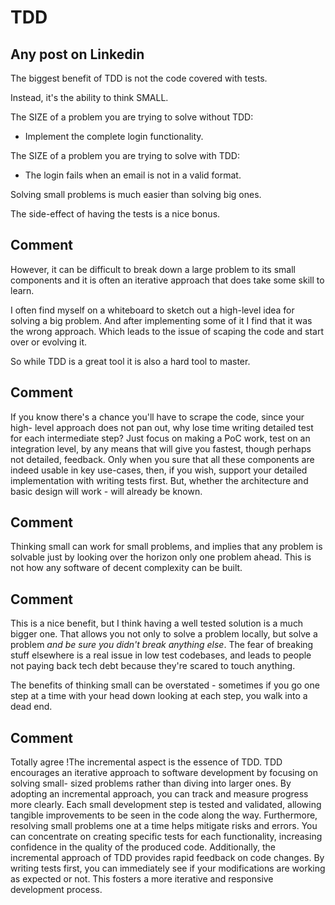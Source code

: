 # TDD


## Any post on Linkedin

The biggest benefit of TDD is not the code covered with tests.

Instead, it's the ability to think SMALL.

The SIZE of a problem you are trying to solve without TDD:
- Implement the complete login functionality.

The SIZE of a problem you are trying to solve with TDD:
- The login fails when an email is not in a valid format.

Solving small problems is much easier than solving big ones.

The side-effect of having the tests is a nice bonus.



## Comment 

However, it can be difficult to break down a large problem to its small 
components and it is often an iterative approach that does take some skill to 
learn. 

I often find myself on a whiteboard to sketch out a high-level idea for 
solving a big problem. And after implementing some of it I find that it was 
the wrong approach. Which leads to the issue of scaping the code and start 
over or evolving it. 

So while TDD is a great tool it is also a hard tool to master. 


## Comment 

If you know there's a chance you'll have to scrape the code, since your high-
level approach does not pan out, why lose time writing detailed test for each 
intermediate step? Just focus on making a PoC work, test on an integration 
level, by any means that will give you fastest, though perhaps not detailed, 
feedback. Only when you sure that all these components are indeed usable in 
key use-cases, then, if you wish, support your detailed implementation with 
writing tests first. But, whether the architecture and basic design will 
work - will already be known. 


## Comment 

Thinking small can work for small problems, and implies that any problem is 
solvable just by looking over the horizon only one problem ahead. This is not 
how any software of decent complexity can be built. 


## Comment 

This is a nice benefit, but I think having a well tested solution is a much 
bigger one. That allows you not only to solve a problem locally, but solve a 
problem *and be sure you didn't break anything else*. The fear of breaking 
stuff elsewhere is a real issue in low test codebases, and leads to people 
not paying back tech debt because they're scared to touch anything. 

The benefits of thinking small can be overstated - sometimes if you go one 
step at a time with your head down looking at each step, you walk into a dead 
end. 


## Comment 

Totally agree !The incremental aspect is the essence of TDD. TDD encourages 
an iterative approach to software development by focusing on solving small-
sized problems rather than diving into larger ones. By adopting an 
incremental approach, you can track and measure progress more clearly. Each 
small development step is tested and validated, allowing tangible 
improvements to be seen in the code along the way. Furthermore, resolving 
small problems one at a time helps mitigate risks and errors. You can 
concentrate on creating specific tests for each functionality, increasing 
confidence in the quality of the produced code. Additionally, the incremental 
approach of TDD provides rapid feedback on code changes. By writing tests 
first, you can immediately see if your modifications are working as expected 
or not. This fosters a more iterative and responsive development process. 

